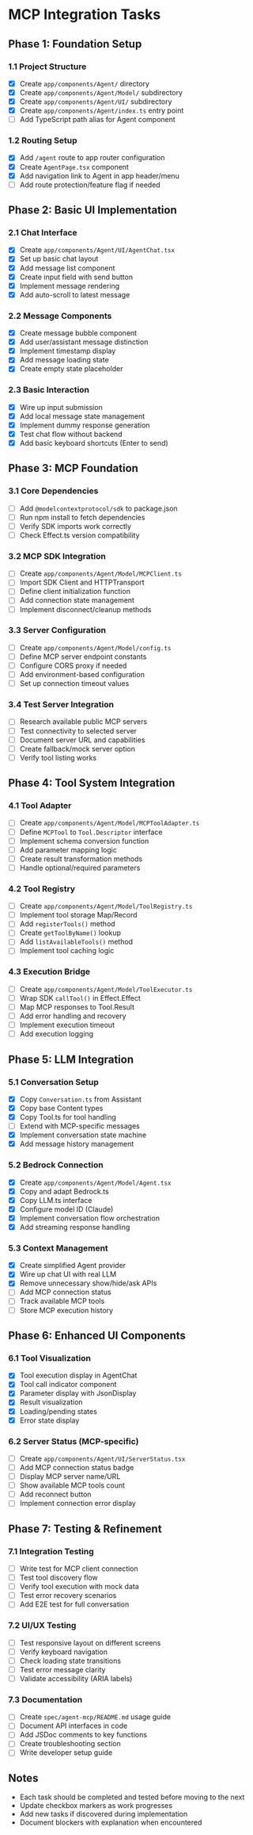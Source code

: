 # MCP Integration Tasks

## Phase 1: Foundation Setup

### 1.1 Project Structure
- [x] Create `app/components/Agent/` directory
- [x] Create `app/components/Agent/Model/` subdirectory
- [x] Create `app/components/Agent/UI/` subdirectory
- [x] Create `app/components/Agent/index.ts` entry point
- [ ] Add TypeScript path alias for Agent component

### 1.2 Routing Setup
- [x] Add `/agent` route to app router configuration
- [x] Create `AgentPage.tsx` component
- [x] Add navigation link to Agent in app header/menu
- [ ] Add route protection/feature flag if needed

## Phase 2: Basic UI Implementation

### 2.1 Chat Interface
- [x] Create `app/components/Agent/UI/AgentChat.tsx`
- [x] Set up basic chat layout
- [x] Add message list component
- [x] Create input field with send button
- [x] Implement message rendering
- [x] Add auto-scroll to latest message

### 2.2 Message Components
- [x] Create message bubble component
- [x] Add user/assistant message distinction
- [x] Implement timestamp display
- [x] Add message loading state
- [x] Create empty state placeholder

### 2.3 Basic Interaction
- [x] Wire up input submission
- [x] Add local message state management
- [x] Implement dummy response generation
- [x] Test chat flow without backend
- [x] Add basic keyboard shortcuts (Enter to send)

## Phase 3: MCP Foundation

### 3.1 Core Dependencies
- [ ] Add `@modelcontextprotocol/sdk` to package.json
- [ ] Run npm install to fetch dependencies
- [ ] Verify SDK imports work correctly
- [ ] Check Effect.ts version compatibility

### 3.2 MCP SDK Integration
- [ ] Create `app/components/Agent/Model/MCPClient.ts`
- [ ] Import SDK Client and HTTPTransport
- [ ] Define client initialization function
- [ ] Add connection state management
- [ ] Implement disconnect/cleanup methods

### 3.3 Server Configuration
- [ ] Create `app/components/Agent/Model/config.ts`
- [ ] Define MCP server endpoint constants
- [ ] Configure CORS proxy if needed
- [ ] Add environment-based configuration
- [ ] Set up connection timeout values

### 3.4 Test Server Integration
- [ ] Research available public MCP servers
- [ ] Test connectivity to selected server
- [ ] Document server URL and capabilities
- [ ] Create fallback/mock server option
- [ ] Verify tool listing works

## Phase 4: Tool System Integration

### 4.1 Tool Adapter
- [ ] Create `app/components/Agent/Model/MCPToolAdapter.ts`
- [ ] Define `MCPTool` to `Tool.Descriptor` interface
- [ ] Implement schema conversion function
- [ ] Add parameter mapping logic
- [ ] Create result transformation methods
- [ ] Handle optional/required parameters

### 4.2 Tool Registry
- [ ] Create `app/components/Agent/Model/ToolRegistry.ts`
- [ ] Implement tool storage Map/Record
- [ ] Add `registerTools()` method
- [ ] Create `getToolByName()` lookup
- [ ] Add `listAvailableTools()` method
- [ ] Implement tool caching logic

### 4.3 Execution Bridge
- [ ] Create `app/components/Agent/Model/ToolExecutor.ts`
- [ ] Wrap SDK `callTool()` in Effect.Effect
- [ ] Map MCP responses to Tool.Result
- [ ] Add error handling and recovery
- [ ] Implement execution timeout
- [ ] Add execution logging

## Phase 5: LLM Integration

### 5.1 Conversation Setup
- [x] Copy `Conversation.ts` from Assistant
- [x] Copy base Content types
- [x] Copy Tool.ts for tool handling
- [ ] Extend with MCP-specific messages
- [x] Implement conversation state machine
- [x] Add message history management

### 5.2 Bedrock Connection
- [x] Create `app/components/Agent/Model/Agent.tsx`
- [x] Copy and adapt Bedrock.ts
- [x] Copy LLM.ts interface
- [x] Configure model ID (Claude)
- [x] Implement conversation flow orchestration
- [x] Add streaming response handling

### 5.3 Context Management
- [x] Create simplified Agent provider
- [x] Wire up chat UI with real LLM
- [x] Remove unnecessary show/hide/ask APIs
- [ ] Add MCP connection status
- [ ] Track available MCP tools
- [ ] Store MCP execution history

## Phase 6: Enhanced UI Components

### 6.1 Tool Visualization
- [x] Tool execution display in AgentChat
- [x] Tool call indicator component
- [x] Parameter display with JsonDisplay
- [x] Result visualization
- [x] Loading/pending states
- [x] Error state display

### 6.2 Server Status (MCP-specific)
- [ ] Create `app/components/Agent/UI/ServerStatus.tsx`
- [ ] Add MCP connection status badge
- [ ] Display MCP server name/URL
- [ ] Show available MCP tools count
- [ ] Add reconnect button
- [ ] Implement connection error display

## Phase 7: Testing & Refinement

### 7.1 Integration Testing
- [ ] Write test for MCP client connection
- [ ] Test tool discovery flow
- [ ] Verify tool execution with mock data
- [ ] Test error recovery scenarios
- [ ] Add E2E test for full conversation

### 7.2 UI/UX Testing
- [ ] Test responsive layout on different screens
- [ ] Verify keyboard navigation
- [ ] Check loading state transitions
- [ ] Test error message clarity
- [ ] Validate accessibility (ARIA labels)

### 7.3 Documentation
- [ ] Create `spec/agent-mcp/README.md` usage guide
- [ ] Document API interfaces in code
- [ ] Add JSDoc comments to key functions
- [ ] Create troubleshooting section
- [ ] Write developer setup guide

## Notes

- Each task should be completed and tested before moving to the next
- Update checkbox markers as work progresses
- Add new tasks if discovered during implementation
- Document blockers with explanation when encountered